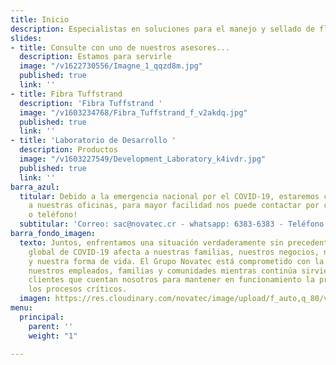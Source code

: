 ```yaml
---
title: Inicio
description: Especialistas en soluciones para el manejo y sellado de fluidos
slides:
- title: Consulte con uno de nuestros asesores...
  description: Estamos para servirle
  image: "/v1622730556/Imagne_1_qqzd8m.jpg"
  published: true
  link: ''
- title: Fibra Tuffstrand
  description: 'Fibra Tuffstrand '
  image: "/v1603234768/Fibra_Tuffstrand_f_v2akdq.jpg"
  published: true
  link: ''
- title: 'Laboratorio de Desarrollo '
  description: Productos
  image: "/v1603227549/Development_Laboratory_k4ivdr.jpg"
  published: true
  link: ''
barra_azul:
  titular: Debido a la emergencia nacional por el COVID-19, estaremos con acceso controlado
    a nuestras oficinas, para mayor facilidad nos puede contactar por correo, Whatsapp
    o teléfono!
  subtitular: 'Correo: sac@novatec.cr - whatsapp: 6383-6383 - Teléfono: 2239-1111'
barra_fondo_imagen:
  texto: Juntos, enfrentamos una situación verdaderamente sin precedentes. La pandemia
    global de COVID-19 afecta a nuestras familias, nuestros negocios, nuestras comunidades
    y nuestra forma de vida. El Grupo Novatec está comprometido con la seguridad de
    nuestros empleados, familias y comunidades mientras continúa sirviendo a nuestros
    clientes que cuentan nosotros para mantener en funcionamiento la producción y
    los procesos críticos.
  imagen: https://res.cloudinary.com/novatec/image/upload/f_auto,q_80/v1530333582/slide3-dark.jpg
menu:
  principal:
    parent: ''
    weight: "1"

---
```

